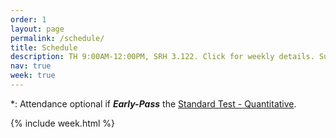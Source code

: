 ```yaml
---
order: 1
layout: page
permalink: /schedule/
title: Schedule
description: TH 9:00AM-12:00PM, SRH 3.122. Click for weekly details. Subject to change.
nav: true
week: true
---
```


<!-- A typical weekly session will have three components:

1. **Lecture on reading materials and statistics.** During the first hour, I will typically give a lecture to cover the major points of the week. I will also answer any of your questions.

2. **In class practice on empirical methods.** We will solve problems and practice empirical methods in class.

3. **In class preparation and presentation.** The last hour helps you prepare your replication project. -->

\*\: Attendance optional if **_Early-Pass_** the [Standard Test - Quantitative](/test_quant/).

{% include week.html %}
